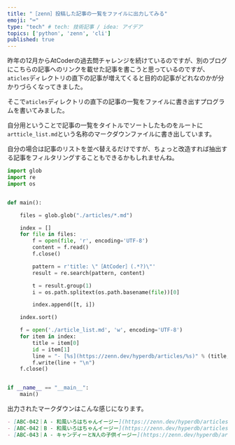 ```yaml
---
title: "［zenn］投稿した記事の一覧をファイルに出力してみる"
emoji: "⌨️"
type: "tech" # tech: 技術記事 / idea: アイデア
topics: ['python', 'zenn', 'cli']
published: true
---
```


昨年の12月からAtCoderの過去問チャレンジを続けているのですが、別のブログにこちらの記事へのリンクを載せた記事を書こうと思っているのですが、`aticles`ディレクトリの直下の記事が増えてくると目的の記事がどれなのかが分かりづらくなってきました。

そこで`aticles`ディレクトリの直下の記事の一覧をファイルに書き出すプログラムを書いてみました。

自分用ということで記事の一覧をタイトルでソートしたものをルートに`artticle_list.md`という名称のマークダウンファイルに書き出しています。

自分の場合は記事のリストを並べ替えるだけですが、ちょっと改造すれば抽出する記事をフィルタリングすることもできるかもしれませんね。

```python
import glob
import re
import os


def main():

    files = glob.glob("./articles/*.md")

    index = []
    for file in files:
        f = open(file, 'r', encoding='UTF-8')
        content = f.read()
        f.close()

        pattern = r'title: \"［AtCoder］(.*?)\"'
        result = re.search(pattern, content)

        t = result.group(1)
        i = os.path.splitext(os.path.basename(file))[0]

        index.append([t, i])

    index.sort()

    f = open('./article_list.md', 'w', encoding='UTF-8')
    for item in index:
        title = item[0]
        id = item[1]
        line = "- [%s](https://zenn.dev/hyperdb/articles/%s)" % (title, id)
        f.write(line + "\n")
    f.close()


if __name__ == "__main__":
    main()
```

出力されたマークダウンはこんな感じになります。

```markdown
- [ABC-042｜A - 和風いろはちゃんイージー](https://zenn.dev/hyperdb/articles/b462a2dbdc2d1c)
- [ABC-042｜B - 和風いろはちゃんイージー](https://zenn.dev/hyperdb/articles/13e6376de2f640)
- [ABC-043｜A - キャンディーとN人の子供イージー](https://zenn.dev/hyperdb/articles/2863ed139fa6f0)
```
